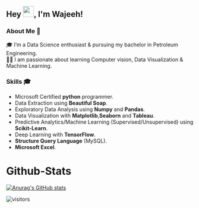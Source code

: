 ## Hey <img src="https://github.com/TheDudeThatCode/TheDudeThatCode/blob/master/Assets/Hi.gif" width="29px">, I'm Wajeeh!
### About Me 🚀
🎓 I’m a Data Science enthusiast & pursuing my bachelor in Petroleum Engineering. </br>
👨‍💻 I am passionate about learning Computer vision, Data Visualization & Machine Learning. </br>
### Skills 🎓
- Microsoft Certified <strong>python</strong> programmer.
- Data Extraction using <strong>Beautiful Soap</strong>.
- Exploratory Data Analysis using <strong>Numpy</strong> and <strong>Pandas</strong>.
- Data Visualization with <strong>Matplotlib</strong>,<strong>Seaborn</strong> and <strong>Tableau</strong>.
- Predictive Analytics/Machine Learning (Supervised/Unsupervised) using <strong>Scikit-Learn</strong>.
- Deep Learning  with <strong>TensorFlow</strong>.
- <strong>Structure Query Language</strong> (MySQL).
- <strong>Microsoft Excel</strong>.



# Github-Stats

[![Anurag's GitHub stats](https://github-readme-stats.vercel.app/api?username=muhammadwajeeharif)](https://github.com/muhammadwajeeharif/github-readme-stats)

![visitors](https://visitor-badge.laobi.icu/badge?page_id=muahmmadwajeeharif.MuhammadWajeehArif)
